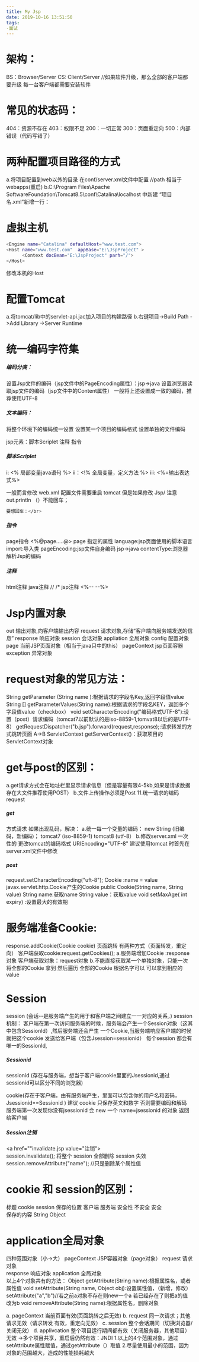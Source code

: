 ```yaml
---
title: My Jsp 
date: 2019-10-16 13:51:50 
tags: 
-面试
---
```

# 架构：
BS：Browser/Server
CS: Client/Server //如果软件升级，那么全部的客户端都要升级 每一台客户端都需要安装软件

# 常见的状态码：
404：资源不存在
403：权限不足
200：一切正常
300：页面重定向
500：内部错误（代码写错了）

# 两种配置项目路径的方式
a.将项目配置到web以外的目录
在conf/server.xml文件中配置
<Context  docBase = "D:\study\JspProject" path = "/JspProject">
//path 相当于webapps(重启)
b.C:\Program Files\Apache SoftwareFoundation\Tomcat8.5\conf\Catalina\localhost 中新建 “项目名.xml”新增一行：
<Context  docBase = "E:\JspProject" path = "/JspProject">

# 虚拟主机
```bash
<Engine name="Catalina" defaultHost="www.test.com">
<Host name="www.test.com"  appBase="E:\JspProject" >
	  <Context docBean="E:\JspProject" parh="/">
</Host>
```
修改本机的Host

# 配置Tomcat
a.将tomcat/lib中的servlet-api.jac加入项目的构建路径
b.右键项目->Build Path ->Add Library ->Server Runtime
# 统一编码字符集

##### 编码分类：
设置Jsp文件的编码（jsp文件中的PageEncoding属性）：jsp->java 
设置浏览器读取jsp文件的编码（jsp文件中的Content属性）
一般将上述设置成一致的编码，推荐使用UTF-8

##### 文本编码：
将整个环境下的编码统一设置
设置某一个项目的编码格式
设置单独的文件编码

jsp元素：脚本Scriplet  注释  指令 

##### 脚本Scriplet 
i:   <%   局部变量java语句 %>
ii：<!%  全局变量，定义方法  %>
iii:  <%=输出表达式%>

一般而言修改 web.xml 配置文件需要重启 tomcat
但是如果修改 Jsp/
注意out.println （）不能回车；
```bash
要想回车：</br>
```
##### 指令
page指令
<%@page.....@>
page 指定的属性
language:jsp页面使用的脚本语言
import:导入类
pageEncoding:jsp文件自身编码 jsp->java
contentType:浏览器解析Jsp的编码

##### 注释
html注释  <!-- 注释 -->
java注释   //   /*
jsp注释   <%-- --%>

# Jsp内置对象
out		输出对象,向客户端输出内容
request		请求对象,存储“客户端向服务端发送的信息”
response 		响应对象
session 		会话对象
appliation 	全局对象
config 		配置对象
page  		当前JSP页面对象（相当于java只中的this）
pageContext	jsp页面容器
exception 	异常对象

# request对象的常见方法：
String getParameter (String name ):根据请求的字段名Key,返回字段值value
String [] getParameterValues(String name):根据请求的字段名KEY，返回多个字段值value（checkbox）
void setCharacterEncoding("编码格式UTF-8"):设置（post）请求编码（tomcat7以前默认的是iso-8859-1,tomvat8以后的是UTF-8）
getRequestDispatcher("b.jsp").forward(request,response);:请求转发的方式跳转页面 A->B
ServletContext getServerContext()：获取项目的ServletContext对象

# get与post的区别：
a.get请求方式会在地址栏里显示请求信息（但是容量有限4-5kb,如果是请求数据存在大文件推荐使用POST）
b.文件上传操作必须是Post 
11.统一请求的编码 request 
##### get
方式请求  如果出现乱码，解决：
a.统一每一个变量的编码：
new String (旧编码，新编码)；
tomcat7 (iso-8859-1)
tomcat8 (utf-8）
b.修改server.xml 一次性的 更改tomcat的编码格式 URIEncoding="UTF-8"
建议使用tomcat 时首先在server.xml文件中修改

##### post
request.setCharacterEncoding("uft-8");
Cookie :name = value
javax.servlet.http.Cookie产生的Cookie
public Cookie(String name, String value)
String name:获取name
String value：获取value
void setMaxAge( int expiry) :设置最大的有效期

# 服务端准备Cookie:
response.addCookie(Cookie cookie)
页面跳转 有两种方式（页面转发，重定向） 
客户端获取cookie:request.getCookies();
a.服务端增加Cookie :response 对象   客户端获取对象：request对象
b.不能直接获取某一个单独对象，只能一次将全部的Cookie 拿到 然后遍历 全部的Cookie  根据名字可以 可以拿到相应的value 

# Session 
session (会话--是服务端产生的用于和客户端之间建立一一对应的关系，) 
session机制：
	客户端在第一次访问服务端的时候，服务端会产生一个Session对象（这其中包含SessionId）,然后服务端还会产生
一个Cookie,当服务端响应客户端的时候就把这个cookie 发送给客户端（包含Jsession=sessionid）
	每个session 都会有唯一的SessionId,
##### Sessionid
sessionid (存在与服务端，想当于客户端cookie里面的Jsessionid,通过sessionid可以区分不同的浏览器) 

cookie(存在于客户端，由有服务端产生，里面可以包含你的用户名和密码，Jsessionid==Sessionid )
建议 cookie 只保存英文和数字 否则需要编码和解码
服务端第一次发现你没有jsessionid 会 new 一个 name=jsessionid 的对象 返回给客户端

##### Session注销
<a href=""invalidate.jsp value="注销">  
session.invalidate();  将整个 session 全部删除  session 失效
session.removeAttribute("name");   //只是删除某个属性值

# cookie 和 session的区别：
标题        cookie		session
保存的位置	 客户端		服务端
安全性		不安全		安全	
保存的内容	String		Object

# application全局对象
四种范围对象（小->大）
pageContext	JSP容器对象（page对象）	
request		请求对象	
response		响应对象
application	全局对象	
以上4个对象共有的方法：
Object getAttribute(String name):根据属性名，或者属性值
void setAttribute(String name, Object obj):设置属性值，（新增，修改）
	setAttribute("a","b")//若之前a对象不存在则new一个a
			若已经存在了则把a的值改为b
void removeAttribute(String name):根据属性名，删除对象

a.
pageContext 当前页面有效(页面跳转之后无效)
b.
request   同一次请求；其他请求无效（请求转发 有效，重定向无效）
c.
session   整个会话期间（切换浏览器/关闭无效）
d.
applivcation  整个项目运行期间都有效（关闭服务器，其他项目）无效
->多个项目共享，重启后仍然有效：JNDI
1.以上的4个范围对象，通过 setAttribute属性赋值，通过getAttribute（）取值
2.尽量使用最小的范围，因为对象的范围越大，造成的性能损耗越大

